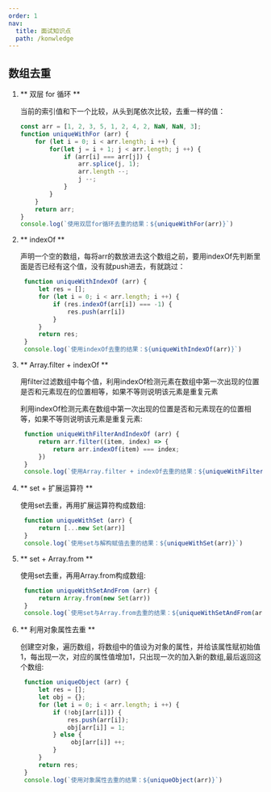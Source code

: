 ```yaml
---
order: 1
nav:
  title: 面试知识点
  path: /konwledge
---
```


## 数组去重

1. ** 双层 for 循环 **
   
   当前的索引值和下一个比较，从头到尾依次比较，去重一样的值：

    ```js
    const arr = [1, 2, 3, 5, 1, 2, 4, 2, NaN, NaN, 3];
    function uniqueWithFor (arr) {
        for (let i = 0; i < arr.length; i ++) {
            for(let j = i + 1; j < arr.length; j ++) {
                if (arr[i] === arr[j]) {
                    arr.splice(j, 1);
                    arr.length --;
                    j --;
                }
            }
        }
        return arr;
    }
    console.log(`使用双层for循环去重的结果：${uniqueWithFor(arr)}`)
    ```

2. ** indexOf **

   声明一个空的数组，每将arr的数放进去这个数组之前，要用indexOf先判断里面是否已经有这个值，没有就push进去，有就跳过：

   ```js
    function uniqueWithIndexOf (arr) {
        let res = [];
        for (let i = 0; i < arr.length; i ++) {
            if (res.indexOf(arr[i]) === -1) {
                res.push(arr[i])
            }
        }
        return res;
    }
    console.log(`使用indexOf去重的结果：${uniqueWithIndexOf(arr)}`)   
   ```

3. ** Array.filter + indexOf **

   用filter过滤数组中每个值，利用indexOf检测元素在数组中第一次出现的位置是否和元素现在的位置相等，如果不等则说明该元素是重复元素
   
   利用indexOf检测元素在数组中第一次出现的位置是否和元素现在的位置相等，如果不等则说明该元素是重复元素:
   ```js
    function uniqueWithFilterAndIndexOf (arr) {
        return arr.filter((item, index) => {
            return arr.indexOf(item) === index;
        })
    }
    console.log(`使用Array.filter + indexOf去重的结果：${uniqueWithFilterAndIndexOf(arr)}`)
   ```

4. ** set + 扩展运算符 **

   使用set去重，再用扩展运算符构成数组:
   ```js
    function uniqueWithSet (arr) {
        return [...new Set(arr)]
    }
    console.log(`使用set与解构赋值去重的结果：${uniqueWithSet(arr)}`)
   ```

5. ** set + Array.from **
   
   使用set去重，再用Array.from构成数组:
   ```js
    function uniqueWithSetAndFrom (arr) {
        return Array.from(new Set(arr))
    }
    console.log(`使用set与Array.from去重的结果：${uniqueWithSetAndFrom(arr)}`)
   ```

6. ** 利用对象属性去重 **

   创建空对象，遍历数组，将数组中的值设为对象的属性，并给该属性赋初始值1，每出现一次，对应的属性值增加1，只出现一次的加入新的数组,最后返回这个数组:
   ```js
    function uniqueObject (arr) {
        let res = [];
        let obj = {};
        for (let i = 0; i < arr.length; i ++) {
            if (!obj[arr[i]]) {
                res.push(arr[i]);
                obj[arr[i]] = 1;
            } else {
                 obj[arr[i]] ++;
            }
        }
        return res;
    }
    console.log(`使用对象属性去重的结果：${uniqueObject(arr)}`)
   ```
